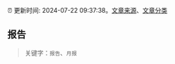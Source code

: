 :alarm_clock: 更新时间: 2024-07-22 09:37:38。[文章来源](/README.md)、[文章分类](/TAGS.md)

## 报告


> 关键字：`报告`、`月报`



